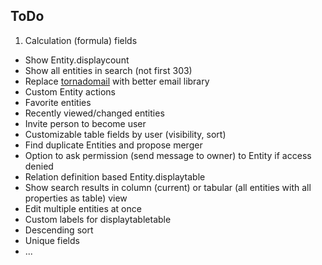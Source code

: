 ## ToDo

1. Calculation (formula) fields
* Show Entity.displaycount
* Show all entities in search (not first 303)
* Replace [tornadomail](https://github.com/equeny/tornadomail) with better email library
* Custom Entity actions
* Favorite entities
* Recently viewed/changed entities
* Invite person to become user
* Customizable table fields by user (visibility, sort)
* Find duplicate Entities and propose merger
* Option to ask permission (send message to owner) to Entity if access denied
* Relation definition based Entity.displaytable
* Show search results in column (current) or tabular (all entities with all properties as table) view
* Edit multiple entities at once
* Custom labels for displaytabletable
* Descending sort
* Unique fields
* ...
